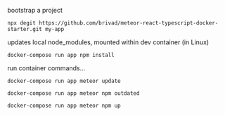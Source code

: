 bootstrap a project

```
npx degit https://github.com/brivad/meteor-react-typescript-docker-starter.git my-app
```

updates local node_modules, mounted within dev container (in Linux)

`docker-compose run app npm install`

run container commands...

`docker-compose run app meteor update`

`docker-compose run app meteor npm outdated`

`docker-compose run app meteor npm up`
